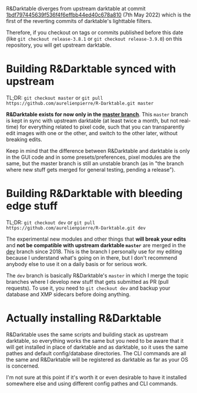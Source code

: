 R&Darktable diverges from upstream darktable at commit [1bdf797445639f536f4f6effbb44ed40c678a810](https://github.com/aurelienpierre/R-Darktable/commit/1bdf797445639f536f4f6effbb44ed40c678a810) (7th May 2022) which is the first of the reverting commits of darktable's lighttable filters. 

Therefore, if you checkout on tags or commits published before this date (like `git checkout release-3.8.1` or `git checkout release-3.9.0`) on this repository, you will get upstream darktable.

# Building R&Darktable synced with upstream

TL;DR: `git checkout master` or `git pull https://github.com/aurelienpierre/R-Darktable.git master`

__R&Darktable exists for now only in the [master branch](https://github.com/aurelienpierre/R-Darktable/tree/master)__. This `master` branch is kept in sync with upstream darktable (at least twice a month, but not real-time) for everything related to pixel code, such that you can transparently edit images with one or the other, and switch to the other later, without breaking edits. 

Keep in mind that the difference between R&Darktable and darktable is only in the GUI code and in some presets/preferences, pixel modules are the same, but the master branch is still an unstable branch (as in "the branch where new stuff gets merged for general testing, pending a release").

# Building R&Darktable with bleeding edge stuff

TL;DR: `git checkout dev` or `git pull https://github.com/aurelienpierre/R-Darktable.git dev`

The experimental new modules and other things that __will break your edits__ and __not be compatible with upstream darktable `master`__ are merged in the [dev](https://github.com/aurelienpierre/R-Darktable/tree/dev) branch since 2018. This is the branch I personally use for my editing because I understand what's going on in there, but I don't recommend anybody else to use it on a daily basis or for serious work. 

The `dev` branch is basically R&Darktable's `master` in which I merge the topic branches where I develop new stuff that gets submitted as PR (pull requests). To use it, you need to `git checkout dev` and backup your database and XMP sidecars before doing anything.

# Actually installing R&Darktable

R&Darktable uses the same scripts and building stack as upstream darktable, so everything works the same but you need to be aware that it will get installed in place of darktable and as darktable, so it uses the same pathes and default config/database directories. The CLI commands are all the same and R&Darktable will be registered as darktable as far as your OS is concerned.

I'm not sure at this point if it's worth it or even desirable to have it installed somewhere else and using different config pathes and CLI commands.
